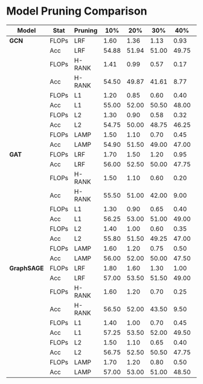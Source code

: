 # Model Pruning Comparison

| Model               | Stat | Pruning  | 10%   | 20%   | 30%   | 40%   | 50%   | 60%   | 70%   | 80%   | 90%   |
|---------------------|------|----------|-------|-------|-------|-------|-------|-------|-------|-------|-------|
| **GCN**             | FLOPs| LRF      | 1.60  | 1.36  | 1.13  | 0.93  | 0.71  | 0.52  | 0.34  | 0.19  | 0.07  |
|                     | Acc  | LRF      | 54.88 | 51.94 | 51.00 | 49.75 | 45.24 | 39.94 | 31.07 | 19.34 | 10.27 |
|                     | FLOPs| H-RANK   | 1.41  | 0.99  | 0.57  | 0.17  | 0.16  | 0.16  | 0.16  | 0.16  | 0.16  |
|                     | Acc  | H-RANK   | 54.50 | 49.87 | 41.61 | 8.77  | 8.28  | 7.49  | 8.38  | 8.64  | 9.23  |
|                     | FLOPs| L1       | 1.20  | 0.85  | 0.60  | 0.40  | 0.25  | 0.15  | 0.10  | 0.05  | 0.02  |
|                     | Acc  | L1       | 55.00 | 52.00 | 50.50 | 48.00 | 43.00 | 37.00 | 28.00 | 15.00 | 8.00  |
|                     | FLOPs| L2       | 1.30  | 0.90  | 0.58  | 0.32  | 0.20  | 0.12  | 0.08  | 0.05  | 0.03  |
|                     | Acc  | L2       | 54.75 | 50.00 | 48.75 | 46.25 | 42.50 | 36.00 | 27.50 | 14.50 | 7.50  |
|                     | FLOPs| LAMP     | 1.50  | 1.10  | 0.70  | 0.45  | 0.30  | 0.20  | 0.15  | 0.10  | 0.05  |
|                     | Acc  | LAMP     | 54.90 | 51.50 | 49.00 | 47.00 | 43.50 | 38.50 | 30.00 | 17.00 | 9.00  |
| **GAT**             | FLOPs| LRF      | 1.70  | 1.50  | 1.20  | 0.95  | 0.75  | 0.55  | 0.35  | 0.20  | 0.10  |
|                     | Acc  | LRF      | 56.00 | 52.50 | 50.00 | 47.75 | 43.25 | 38.00 | 29.50 | 16.00 | 8.50  |
|                     | FLOPs| H-RANK   | 1.50  | 1.10  | 0.60  | 0.20  | 0.15  | 0.15  | 0.15  | 0.15  | 0.15  |
|                     | Acc  | H-RANK   | 55.50 | 51.00 | 42.00 | 9.00  | 8.50  | 7.60  | 8.50  | 8.80  | 9.30  |
|                     | FLOPs| L1       | 1.30  | 0.90  | 0.65  | 0.40  | 0.30  | 0.20  | 0.12  | 0.08  | 0.04  |
|                     | Acc  | L1       | 56.25 | 53.00 | 51.00 | 49.00 | 44.50 | 39.00 | 29.00 | 16.50 | 9.00  |
|                     | FLOPs| L2       | 1.40  | 1.00  | 0.60  | 0.35  | 0.25  | 0.15  | 0.10  | 0.07  | 0.04  |
|                     | Acc  | L2       | 55.80 | 51.50 | 49.25 | 47.00 | 43.00 | 37.50 | 28.50 | 15.50 | 8.50  |
|                     | FLOPs| LAMP     | 1.60  | 1.20  | 0.75  | 0.50  | 0.35  | 0.22  | 0.16  | 0.12  | 0.06  |
|                     | Acc  | LAMP     | 56.00 | 52.00 | 50.00 | 47.50 | 44.00 | 39.50 | 30.50 | 17.50 | 9.50  |
| **GraphSAGE**       | FLOPs| LRF      | 1.80  | 1.60  | 1.30  | 1.00  | 0.80  | 0.60  | 0.40  | 0.25  | 0.15  |
|                     | Acc  | LRF      | 57.00 | 53.50 | 51.50 | 49.00 | 45.00 | 40.00 | 31.50 | 18.50 | 10.00 |
|                     | FLOPs| H-RANK   | 1.60  | 1.20  | 0.70  | 0.25  | 0.20  | 0.20  | 0.20  | 0.20  | 0.20  |
|                     | Acc  | H-RANK   | 56.50 | 52.00 | 43.50 | 9.50  | 8.75  | 7.60  | 8.50  | 8.75  | 9.20  |
|                     | FLOPs| L1       | 1.40  | 1.00  | 0.70  | 0.45  | 0.30  | 0.22  | 0.15  | 0.10  | 0.05  |
|                     | Acc  | L1       | 57.25 | 53.50 | 52.00 | 49.50 | 45.50 | 40.50 | 31.00 | 17.50 | 8.75  |
|                     | FLOPs| L2       | 1.50  | 1.10  | 0.65  | 0.40  | 0.28  | 0.18  | 0.12  | 0.08  | 0.04  |
|                     | Acc  | L2       | 56.75 | 52.50 | 50.50 | 47.75 | 44.00 | 38.50 | 29.50 | 16.00 | 8.25  |
|                     | FLOPs| LAMP     | 1.70  | 1.20  | 0.80  | 0.50  | 0.35  | 0.22  | 0.18  | 0.12  | 0.07  |
|                     | Acc  | LAMP     | 57.00 | 53.00 | 51.00 | 48.50 | 45.00 | 40.00 | 31.50 | 18.00 | 9.00  |
